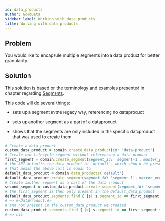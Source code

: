 ```yaml
---
id: data_products
author: GoodData
sidebar_label: Working with data products
title: Working with data products
---
```


Problem
-------

You would like to encapsule multiple segments into a data product for
better granularity.

Solution
--------

This solution is based on the terminology and examples presented in
chapter regarding [Segments](#01_wip_segments.asciidoc).

This code will do several things:

-   sets up a segment in the legacy way, referencing no dataproduct

-   sets up another segment as a part of a dataproduct

-   shows that the segments are only included in the specific
    dataproduct that was used to create them


```ruby
# Create a data product
custom_data_product = domain.create_data_product(id: 'data-product')
# Create new lifecycle segment without referencing a data product
first_segment = domain.create_segment(segment_id: 'segment-1', master_project: project)
# the API defaults the data product to 'default', which should be present in all domains
# that means the above call is equal to
default_data_product = domain.data_products('default')
default_data_product.create_segment(segment_id: 'segment-1', master_project: project)
# Create another segment as a part of the data product
second_segment = custom_data_product.create_segment(segment_id: 'segment-2', master_project: project)
# the first_segment is then only present in the default_data_product
default_data_product.segments.find { |s| s.segment_id == first_segment.segment_id }
# => #<DataProduct:#>
# and not present in the custom_data_product we created
custom_data_product.segments.find { |s| s.segment_id == first_segment.segment_id }
# => nil
```
